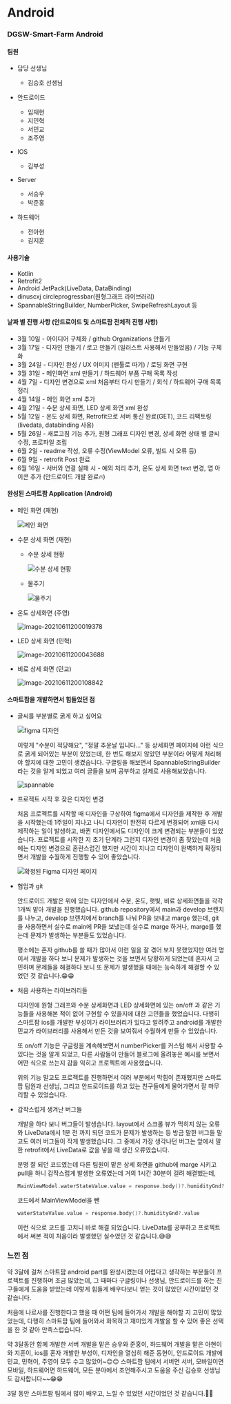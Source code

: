 # Android

### DGSW-Smart-Farm Android



#### 팀원

- 담당 선생님
  - 김승호 선생님

- 안드로이드
  - 임재현
  - 지민혁
  - 서민교
  - 조주영
- IOS
  - 김부성
- Server
  - 서승우
  - 박준홍
- 하드웨어
  - 전아현
  - 김지훈



#### 사용기술

- Kotlin
- Retrofit2
- Android JetPack(LiveData, DataBinding)
- dinuscxj circleprogressbar(원형그래프 라이브러리)
- SpannableStringBuilder, NumberPicker, SwipeRefreshLayout 등



#### 날짜 별 진행 사항 (안드로이드 및 스마트팜 전체적 진행 사항)

- 3월 10일 - 아이디어 구체화 / github Organizations 만들기
- 3월 17일 - 디자인 만들기 / 로고 만들기 (일러스트 사용해서 만들었음) / 기능 구체화
- 3월 24일 - 디자인 완성 / UX 이미지 (펜툴로 따기) / 로딩 화면 구현
- 3월 31일 - 메인화면 xml 만들기 / 하드웨어 부품 구매 목록 작성
- 4월 7일 - 디자인 변경으로 xml 처음부터 다시 만들기 / 회식 / 하드웨어 구매 목록 정리
- 4월 14일 - 메인 화면 xml 추가
- 4월 21일 - 수분 상세 화면, LED 상세 화면 xml 완성
- 5월 12일 - 온도 상세 화면, Retrofit으로 서버 통신 완료(GET), 코드 리팩토링(livedata, databinding 사용)
- 5월 26일 - 새로고침 기능 추가, 원형 그래프 디자인 변경, 상세 화면 상태 별 글씨 수정, 프로파일 조립
- 6월 2일 - readme 작성, 오류 수정(ViewModel 오류, 빌드 시 오류 등)
- 6월 9일 - retrofit Post 완료
- 6월 16일 - 서버와 연결 실패 시 - 예외 처리 추가, 온도 상세 화면 text 변경, 앱 아이콘 추가 (안드로이드 개발 완료🔥)



#### 완성된 스마트팜 Application (Android)

- 메인 화면 (재현)

  ![메인 화면](https://user-images.githubusercontent.com/54098402/121676081-2ca5f400-caef-11eb-94ea-b326e7564973.png)

- 수분 상세 화면 (재현)

  - 수분 상세 현황

    ![수분 상세 현황](https://user-images.githubusercontent.com/54098402/121677084-61667b00-caf0-11eb-997a-b2c548904571.png)

    

  - 물주기

    ![물주기](https://user-images.githubusercontent.com/54098402/121677140-7511e180-caf0-11eb-8bdd-ec80ea9595b7.png)

    



- 온도 상세화면 (주영)

  ![image-20210611200019378](https://user-images.githubusercontent.com/54098402/121677187-85c25780-caf0-11eb-977f-c9d180620289.png)

  

- LED 상세 화면 (민혁)

  ![image-20210611200043688](https://user-images.githubusercontent.com/54098402/121677230-91ae1980-caf0-11eb-8c42-0afab7354628.png)

  

- 비료 상세 화면 (민교)

  ![image-20210611200108842](https://user-images.githubusercontent.com/54098402/121677258-9a9eeb00-caf0-11eb-8b04-598ba1f50e74.png)



#### 스마트팜을 개발하면서 힘들었던 점

- 글씨를 부분별로 굵게 하고 싶어요

  ![figma 디자인](https://user-images.githubusercontent.com/54098402/121675826-e3ee3b00-caee-11eb-9ef2-187bec96cef0.png)

  이렇게 "수분이 적당해요",  "정말 추운날 입니다..." 등 상세화면 페이지에 이런 식으로 굵게 되어있는 부분이 있었는데, 한 번도 해보지 않았던 부분이라 어떻게 처리해야 할지에 대한 고민이 생겼습니다. 구글링을 해보면서 SpannableStringBuilder라는 것을 알게 되었고 여러 글들을 보며 공부하고 실제로 사용해보았습니다.

  ![spannable](https://user-images.githubusercontent.com/54098402/121675855-ebaddf80-caee-11eb-9114-d4cf6f26aeed.png)

  

- 프로젝트 시작 후 잦은 디자인 변경

  처음 프로젝트를 시작할 때 디자인을 구상하여 figma에서 디자인을 제작한 후 개발을 시작했는데 1주일이 지나고 나니 디자인이 완전히 다르게 변경되어 xml을 다시 제작하는 일이 발생하고, 바뀐 디자인에서도 디자인이 크게 변경되는 부분들이 있었습니다. 프로젝트를 시작한 지 초기 단계라 그런지 디자인 변경이 좀 잦았는데 처음에는 디자인 변경으로 혼란스럽긴 했지만 시간이 지나고 디자인이 완벽하게 확정되면서 개발을 수월하게 진행할 수 있어 좋았습니다.

  ![확정된 Figma 디자인 페이지](https://user-images.githubusercontent.com/54098402/121675879-f2d4ed80-caee-11eb-8795-b56af649e607.png)

  

- 협업과 git

  안드로이드 개발은 위에 있는 디자인에서 수분, 온도, 햇빛, 비료 상세화면들을 각각 1개씩 맡아 개발을 진행했습니다. github repository에서 main과 develop 브랜치를 나누고, develop 브랜치에서 branch를 나눠 PR을 보내고 marge 했는데, git을 사용하면서 실수로 main에 PR을 보냈는데 실수로 marge 하거나, marge를 했는데 문제가 발생하는 부분들도 있었습니다.

  평소에는 혼자 github를 쓸 때가 많아서 이런 일을 잘 겪어 보지 못했었지만 여러 명이서 개발을 하다 보니 문제가 발생하는 것을 보면서 당황하게 되었는데 혼자서 고민하며 문제들을 해결하다 보니 또 문제가 발생했을 때에는 능숙하게 해결할 수 있었던 것 같습니다.😁😁

  

- 처음 사용하는 라이브러리들

  디자인에 원형 그래프와 수분 상세화면과 LED 상세화면에 있는 on/off 과 같은 기능들을 사용해본 적이 없어 구현할 수 있을지에 대한 고민들을 했었습니다. 다행히 스마트팜 ios를 개발한 부성이가 라이브러리가 있다고 알려주고 android를 개발한 민교가 라이브러리를 사용해서 만든 것을 보여줘서 수월하게 만들 수 있었습니다.

  또 on/off 기능은 구글링을 계속해보면서 numberPicker를 커스텀 해서 사용할 수 있다는 것을 알게 되었고, 다른 사람들이 만들어 블로그에 올려놓은 예시를 보면서 어떤 식으로 쓰는지 감을 익히고 프로젝트에 사용했습니다.

  위의 기능 말고도 프로젝트를 진행하면서 여러 부분에서 막힘이 존재했지만 스마트팜 팀원과 선생님, 그리고 안드로이드를 하고 있는 친구들에게 물어가면서 잘 마무리할 수 있었습니다.

  

- 갑작스럽게 생겨난 버그들

  개발을 하다 보니 버그들이 발생습니다. layout에서 스크롤 뷰가 먹히지 않는 오류와 LiveData에서 1분 전 까지 되던 코드가 문제가 발생하는 등 방금 말한 버그들 말고도 여러 버그들이 작게 발생했습니다. 그 중에서 가장 생각나던 버그는 앞에서 말한 retrofit에서 LiveData로 값을 넣을 때 생긴 오류였습니다.

  분명 잘 되던 코드였는데 다른 팀원이 맡은 상세 화면을 github에 marge 시키고 pull을 하니 갑작스럽게 발생한 오류였는데 거의 1시간 30분이 걸려 해결했는데, 

  ```kotlin
  MainViewModel.waterStateValue.value = response.body()?.humidityGnd?.value
  ```

  코드에서 MainViewModel을 뺀

  ``` kotlin
  waterStateValue.value = response.body()?.humidityGnd?.value
  ```

  이런 식으로 코드를 고치니 바로 해결 되었습니다. LiveData를 공부하고 프로젝트에서 써본 적이 처음이라 발생했던 실수였던 것 같습니다.😅😅



### 느낀 점

 약 3달에 걸쳐 스마트팜 android part를 완성시켰는데 어렵다고 생각하는 부분들이 프로젝트를 진행하며 조금 많았는데, 그 때마다 구글링이나 선생님, 안드로이드를 하는 친구들에게 도움을 받았는데 이렇게 힘들게 배우다보니 얻는 것이 많았던 시간이었던 것 같습니다.

처음에 나르샤를 진행한다고 했을 때 어떤 팀에 들어가서 개발을 해야할 지 고민이 많았었는데, 다행히 스마트팜 팀에 들어와서 화목하고 재미있게 개발을 할 수 있어 좋은 선택을 한 것 같아 만족스럽습니다.

약 3달동안 함께 개발한 서버 개발을 맡은 승우와 준홍이, 하드웨어 개발을 맡은 아현이와 지훈이, ios를 혼자 개발한 부성이, 디자인을 열심히 해준 동현이, 안드로이드 개발에 민교, 민혁이, 주영이 모두 수고 많았어~😊😊 스마트팜 팀에서 서버면 서버, 모바일이면 모바일, 하드웨어면 하드웨어, 모든 분야에서 조언해주시고 도움을 주신 김승호 선생님도 감사합니다~~😁😁

3달 동안 스마트팜 팀에서 많이 배우고, 느낄 수 있었던 시간이었던 것 같습니다.🎈🎈
